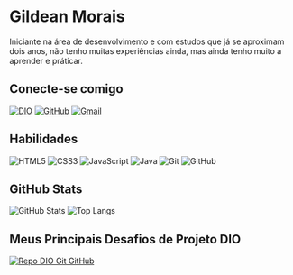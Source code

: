 # Gildean Morais
Iniciante na área de desenvolvimento e com estudos que já se aproximam dois anos, não tenho muitas experiências ainda, mas ainda tenho muito a aprender e práticar.
## Conecte-se comigo
[![DIO](https://img.shields.io/badge/Meu_Perfil_DIO-000?style=for-the-badge)](https://web.dio.me/users/gildean_m098?tab=achievements)
[![GitHub](https://img.shields.io/badge/GitHub-000?style=for-the-badge&logo=GitHub)](https://github.com/gildeanM/)
[![Gmail](https://img.shields.io/badge/Gmail-000?style=for-the-badge&logo=Gmail)](mailto:gildean.m098@gmail.com)

## Habilidades
![HTML5](https://img.shields.io/badge/HTML5-000?style=for-the-badge&logo=html5)
![CSS3](https://img.shields.io/badge/CSS3-000?style=for-the-badge&logo=css3&logoColor=264CE4)
![JavaScript](https://img.shields.io/badge/JavaScript-000?style=for-the-badge&logo=javascript)
![Java](https://img.shields.io/badge/Java-000?style=for-the-badge&logo=java)
![Git](https://img.shields.io/badge/Git-000?style=for-the-badge&logo=Git)
![GitHub](https://img.shields.io/badge/GitHub-000?style=for-the-badge&logo=GitHub)
## GitHub Stats
![GitHub Stats](https://github-readme-stats.vercel.app/api?username=gildeanM&theme=transparent&bg_color=000&border_color=30A3DC&show_icons=true&icon_color=30A3DC&title_color=E94D5F&text_color=FFF)
![Top Langs](https://github-readme-stats-git-masterrstaa-rickstaa.vercel.app/api/top-langs/?username=gildeanM&bg_color=000&border_color=30A3DC&title_color=E94D5F&text_color=FFF)
## Meus Principais Desafios de Projeto DIO
[![Repo DIO Git GitHub](https://github-readme-stats.vercel.app/api/pin/?username=gildeanM&repo=dio-lab-open-source&bg_color=000&border_color=30A3DC&show_icons=true&icon_color=30A3DC&title_color=E94D5F&text_color=FFF)](https://github.com/elidianaandrade/dio-lab-open-source)
